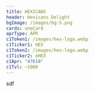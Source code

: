 ```yaml
---
title: HEXICANS
header: Hexicans Delight
bgImage: /images/bg-5.png
cards: oneCard
aprType: APR
c1Token1: /images/hex-logo.webp
c1Ticker1: HEX
c1Token2: /images/hex-logo.webp
c1Ticker2: eHEX
c1Apr: "47610"
c1Tvl: ~1000
---
```

s﻿df